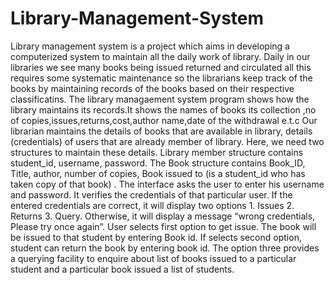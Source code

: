 # Library-Management-System
Library management system is a project which aims in developing a computerized system to maintain all the daily work of library.
Daily in our libraries we see many books being issued returned and circulated all this requires some systematic maintenance so the librarians keep track of the books by maintaining records of the books based on their respective classificatins.
The library managaement system program shows how the library maintains its records.It shows the names of books its collection ,no of copies,issues,returns,cost,author name,date of the withdrawal e.t.c
Our librarian maintains the details of books that are available in library, details (credentials) of users that are already member of library. Here, we need two structures to maintain these details. Library member structure contains student_id, username, password. The Book structure contains Book_ID, Title, author, number of copies, Book issued to (is a student_id who has taken copy of that book) .
The interface asks the user to enter his username and password. It verifies the credentials of that particular user. If the entered credentials are correct, it will display two options 1. Issues 2.  Returns 3. Query. Otherwise, it will display a message “wrong credentials, Please try once again”. User selects first option to get issue. The book will be issued to that student by entering Book id. If selects second option, student can return the book by entering book id.  The option three provides a querying facility to enquire about list of books issued to a particular student and a particular book issued a list of students. 
